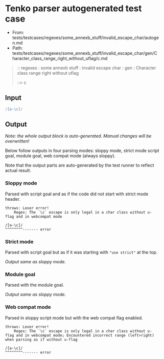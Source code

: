 # Tenko parser autogenerated test case

- From: tests/testcases/regexes/some_annexb_stuff/invalid_escape_char/autogen.md
- Path: tests/testcases/regexes/some_annexb_stuff/invalid_escape_char/gen/Character_class_range_right_without_uflag/c.md

> :: regexes : some annexb stuff : invalid escape char : gen : Character class range right without uflag
>
> ::> c

## Input


`````js
/[a-\c]/
`````

## Output

_Note: the whole output block is auto-generated. Manual changes will be overwritten!_

Below follow outputs in four parsing modes: sloppy mode, strict mode script goal, module goal, web compat mode (always sloppy).

Note that the output parts are auto-generated by the test runner to reflect actual result.

### Sloppy mode

Parsed with script goal and as if the code did not start with strict mode header.

`````
throws: Lexer error!
    Regex: The `\c` escape is only legal in a char class without u-flag and in webcompat mode

/[a-\c]/
^^^^^^^^------- error
`````

### Strict mode

Parsed with script goal but as if it was starting with `"use strict"` at the top.

_Output same as sloppy mode._

### Module goal

Parsed with the module goal.

_Output same as sloppy mode._

### Web compat mode

Parsed in sloppy script mode but with the web compat flag enabled.

`````
throws: Lexer error!
    Regex: The `\c` escape is only legal in a char class without u-flag and in webcompat mode; Encountered incorrect range (left>right) when parsing as if without u-flag

/[a-\c]/
^^^^^^^^------- error
`````

